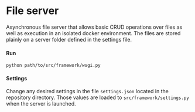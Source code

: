 # File server

Asynchronous file server that allows basic CRUD operations over files as well as execution in an isolated docker environment.
The files are stored plainly on a server folder defined in the settings file.

#### Run
```python path/to/src/framework/wsgi.py```

#### Settings
Change any desired settings in the file `settings.json` located in the repository directory. Those values are loaded to `src/framework/settings.py` when the server is launched.